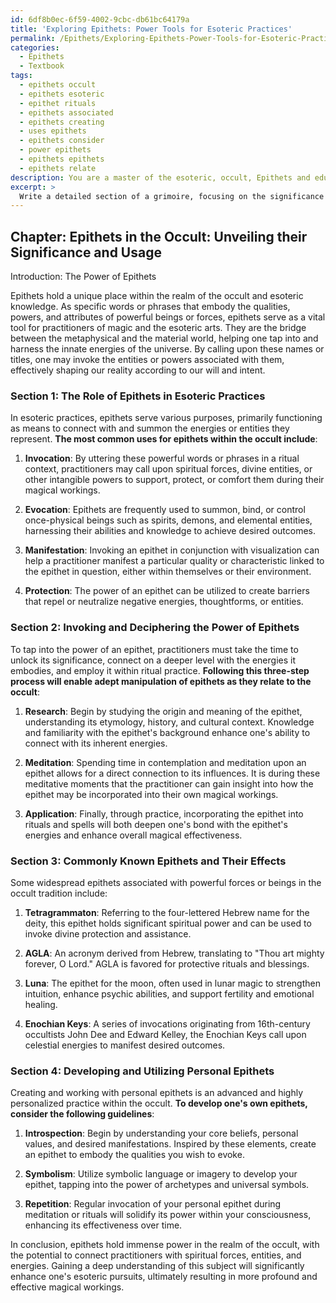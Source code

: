 ```yaml
---
id: 6df8b0ec-6f59-4002-9cbc-db61bc64179a
title: 'Exploring Epithets: Power Tools for Esoteric Practices'
permalink: /Epithets/Exploring-Epithets-Power-Tools-for-Esoteric-Practices/
categories:
  - Epithets
  - Textbook
tags:
  - epithets occult
  - epithets esoteric
  - epithet rituals
  - epithets associated
  - epithets creating
  - uses epithets
  - epithets consider
  - power epithets
  - epithets epithets
  - epithets relate
description: You are a master of the esoteric, occult, Epithets and education, you have written many textbooks on the subject in ways that provide students with rich and deep understanding of the subject. You are being asked to write textbook-like sections on a topic and you do it with full context, explainability, and reliability in accuracy to the true facts of the topic at hand, in a textbook style that a student would easily be able to learn from, in a rich, engaging, and contextual way. Always include relevant context (such as formulas and history), related concepts, and in a way that someone can gain deep insights from.
excerpt: > 
  Write a detailed section of a grimoire, focusing on the significance and usage of epithets within the occult, for a student who wishes to gain a deep understanding of this topic. Include an overview of the role epithets play in esoteric practices, the process of invoking and deciphering the power of epithets, specific examples of widely-known epithets and their effects, as well as guidelines for developing and utilizing one's own unique epithets in ritual and magical work.
---
```

## Chapter: Epithets in the Occult: Unveiling their Significance and Usage

Introduction: The Power of Epithets

Epithets hold a unique place within the realm of the occult and esoteric knowledge. As specific words or phrases that embody the qualities, powers, and attributes of powerful beings or forces, epithets serve as a vital tool for practitioners of magic and the esoteric arts. They are the bridge between the metaphysical and the material world, helping one tap into and harness the innate energies of the universe. By calling upon these names or titles, one may invoke the entities or powers associated with them, effectively shaping our reality according to our will and intent.

### Section 1: The Role of Epithets in Esoteric Practices

In esoteric practices, epithets serve various purposes, primarily functioning as means to connect with and summon the energies or entities they represent. **The most common uses for epithets within the occult include**:

1. ****Invocation****: By uttering these powerful words or phrases in a ritual context, practitioners may call upon spiritual forces, divine entities, or other intangible powers to support, protect, or comfort them during their magical workings.

2. ****Evocation****: Epithets are frequently used to summon, bind, or control once-physical beings such as spirits, demons, and elemental entities, harnessing their abilities and knowledge to achieve desired outcomes.

3. ****Manifestation****: Invoking an epithet in conjunction with visualization can help a practitioner manifest a particular quality or characteristic linked to the epithet in question, either within themselves or their environment.

4. ****Protection****: The power of an epithet can be utilized to create barriers that repel or neutralize negative energies, thoughtforms, or entities.

### Section 2: Invoking and Deciphering the Power of Epithets

To tap into the power of an epithet, practitioners must take the time to unlock its significance, connect on a deeper level with the energies it embodies, and employ it within ritual practice. **Following this three-step process will enable adept manipulation of epithets as they relate to the occult**:

1. ****Research****: Begin by studying the origin and meaning of the epithet, understanding its etymology, history, and cultural context. Knowledge and familiarity with the epithet's background enhance one's ability to connect with its inherent energies.

2. ****Meditation****: Spending time in contemplation and meditation upon an epithet allows for a direct connection to its influences. It is during these meditative moments that the practitioner can gain insight into how the epithet may be incorporated into their own magical workings.

3. ****Application****: Finally, through practice, incorporating the epithet into rituals and spells will both deepen one's bond with the epithet's energies and enhance overall magical effectiveness.

### Section 3: Commonly Known Epithets and Their Effects

Some widespread epithets associated with powerful forces or beings in the occult tradition include:

1. ****Tetragrammaton****: Referring to the four-lettered Hebrew name for the deity, this epithet holds significant spiritual power and can be used to invoke divine protection and assistance.

2. ****AGLA****: An acronym derived from Hebrew, translating to "Thou art mighty forever, O Lord." AGLA is favored for protective rituals and blessings.

3. ****Luna****: The epithet for the moon, often used in lunar magic to strengthen intuition, enhance psychic abilities, and support fertility and emotional healing.

4. ****Enochian Keys****: A series of invocations originating from 16th-century occultists John Dee and Edward Kelley, the Enochian Keys call upon celestial energies to manifest desired outcomes.

### Section 4: Developing and Utilizing Personal Epithets

Creating and working with personal epithets is an advanced and highly personalized practice within the occult. **To develop one's own epithets, consider the following guidelines**:

1. ****Introspection****: Begin by understanding your core beliefs, personal values, and desired manifestations. Inspired by these elements, create an epithet to embody the qualities you wish to evoke.

2. ****Symbolism****: Utilize symbolic language or imagery to develop your epithet, tapping into the power of archetypes and universal symbols.

3. ****Repetition****: Regular invocation of your personal epithet during meditation or rituals will solidify its power within your consciousness, enhancing its effectiveness over time.

In conclusion, epithets hold immense power in the realm of the occult, with the potential to connect practitioners with spiritual forces, entities, and energies. Gaining a deep understanding of this subject will significantly enhance one's esoteric pursuits, ultimately resulting in more profound and effective magical workings.
